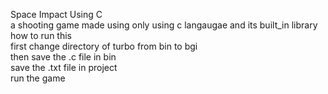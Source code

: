 Space Impact Using C
<br>
a shooting game made using only using c langaugae and its built_in library
<br>
how to run this 
<br>
first change directory of turbo from bin to bgi
<br>
then save the .c file in bin
<br>
save the .txt file in project
<br>
run the game
